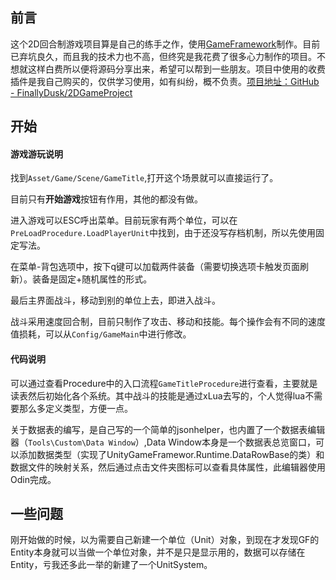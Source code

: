 ## 前言

这个2D回合制游戏项目算是自己的练手之作，使用[GameFramework](https://gameframework.cn/)制作。目前已弃坑良久，而且我的技术力也不高，但终究是我花费了很多心力制作的项目。不想就这样白费所以便将源码分享出来，希望可以帮到一些朋友。项目中使用的收费插件是我自己购买的，仅供学习使用，如有纠纷，概不负责。[项目地址：GitHub - FinallyDusk/2DGameProject](https://github.com/FinallyDusk/2DGameProject)

## 开始

#### 游戏游玩说明

找到`Asset/Game/Scene/GameTitle`,打开这个场景就可以直接运行了。

目前只有**开始游戏**按钮有作用，其他的都没有做。

进入游戏可以ESC呼出菜单。目前玩家有两个单位，可以在`PreLoadProcedure.LoadPlayerUnit`中找到，由于还没写存档机制，所以先使用固定写法。

在菜单-背包选项中，按下q键可以加载两件装备（需要切换选项卡触发页面刷新）。装备是固定+随机属性的形式。

最后主界面战斗，移动到别的单位上去，即进入战斗。

战斗采用速度回合制，目前只制作了攻击、移动和技能。每个操作会有不同的速度值损耗，可以从`Config/GameMain`中进行修改。

#### 代码说明

可以通过查看Procedure中的入口流程`GameTitleProcedure`进行查看，主要就是读表然后初始化各个系统。其中战斗的技能是通过xLua去写的，个人觉得lua不需要那么多定义类型，方便一点。

关于数据表的编写，是自己写的一个简单的jsonhelper，也内置了一个数据表编辑器（`Tools\Custom\Data Window`）,Data Window本身是一个数据表总览窗口，可以添加数据类型（实现了UnityGameFramewor.Runtime.DataRowBase的类）和数据文件的映射关系，然后通过点击文件夹图标可以查看具体属性，此编辑器使用Odin完成。

## 一些问题

刚开始做的时候，以为需要自己新建一个单位（Unit）对象，到现在才发现GF的Entity本身就可以当做一个单位对象，并不是只是显示用的，数据可以存储在Entity，亏我还多此一举的新建了一个UnitSystem。


